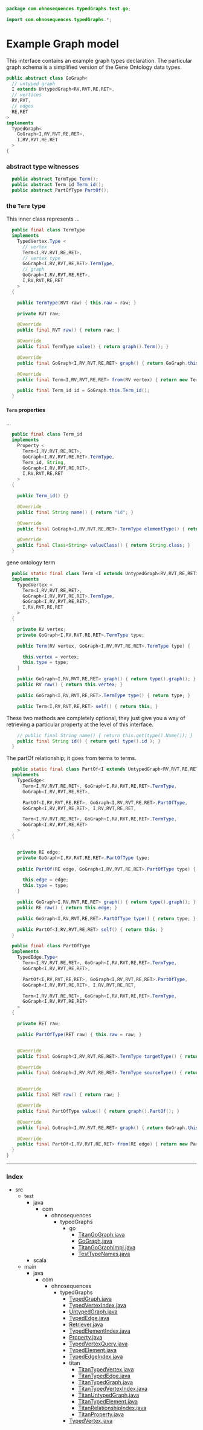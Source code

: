 
```java
package com.ohnosequences.typedGraphs.test.go;

import com.ohnosequences.typedGraphs.*;
```


# Example Graph model

This interface contains an example graph types declaration. The particular graph schema is a simplified version of the Gene Ontology data types.


```java
public abstract class GoGraph<
  // untyped graph
  I extends UntypedGraph<RV,RVT,RE,RET>, 
  // vertices
  RV,RVT,
  // edges
  RE,RET
>
implements
  TypedGraph<
    GoGraph<I,RV,RVT,RE,RET>,
    I,RV,RVT,RE,RET
  > 
{
```


### abstract type witnesses 




```java
  public abstract TermType Term();
  public abstract Term_id Term_id();
  public abstract PartOfType PartOf();
```


### the `Term` type

This inner class represents ...


```java
  public final class TermType
  implements
    TypedVertex.Type <
      // vertex
      Term<I,RV,RVT,RE,RET>,
      // vertex type
      GoGraph<I,RV,RVT,RE,RET>.TermType,
      // graph
      GoGraph<I,RV,RVT,RE,RET>,
      I,RV,RVT,RE,RET
    >
  {

    public TermType(RVT raw) { this.raw = raw; }

    private RVT raw;

    @Override
    public final RVT raw() { return raw; }

    @Override
    public final TermType value() { return graph().Term(); }

    @Override
    public final GoGraph<I,RV,RVT,RE,RET> graph() { return GoGraph.this; }

    @Override
    public final Term<I,RV,RVT,RE,RET> from(RV vertex) { return new Term<I,RV,RVT,RE,RET>(vertex, this); }

    public final Term_id id = GoGraph.this.Term_id();
  }
```


#### `Term` properties

...   


```java
  public final class Term_id
  implements 
    Property <
      Term<I,RV,RVT,RE,RET>, 
      GoGraph<I,RV,RVT,RE,RET>.TermType, 
      Term_id, String, 
      GoGraph<I,RV,RVT,RE,RET>,
      I,RV,RVT,RE,RET
    >
  {

    public Term_id() {}

    @Override
    public final String name() { return "id"; }

    @Override
    public final GoGraph<I,RV,RVT,RE,RET>.TermType elementType() { return GoGraph.this.Term(); }

    @Override
    public final Class<String> valueClass() { return String.class; }
  }
```

gene ontology term

```java
  public static final class Term <I extends UntypedGraph<RV,RVT,RE,RET>,RV,RVT,RE,RET>
  implements
    TypedVertex <
      Term<I,RV,RVT,RE,RET>,
      GoGraph<I,RV,RVT,RE,RET>.TermType,
      GoGraph<I,RV,RVT,RE,RET>,
      I,RV,RVT,RE,RET
    >
  {

    private RV vertex;
    private GoGraph<I,RV,RVT,RE,RET>.TermType type;

    public Term(RV vertex, GoGraph<I,RV,RVT,RE,RET>.TermType type) {

      this.vertex = vertex;
      this.type = type;
    }

    public GoGraph<I,RV,RVT,RE,RET> graph() { return type().graph(); }
    public RV raw() { return this.vertex; }

    public GoGraph<I,RV,RVT,RE,RET>.TermType type() { return type; } 

    public Term<I,RV,RVT,RE,RET> self() { return this; }
```


These two methods are completely optional, they just give you a way of retrieving a particular property at the level of this interface.


```java
    // public final String name() { return this.get(type().Name()); }
    public final String id() { return get( type().id ); }
  }
```


The partOf relationship; it goes from terms to terms.


```java
  public static final class PartOf<I extends UntypedGraph<RV,RVT,RE,RET>,RV,RVT,RE,RET>
  implements
    TypedEdge<
      Term<I,RV,RVT,RE,RET>, GoGraph<I,RV,RVT,RE,RET>.TermType,
      GoGraph<I,RV,RVT,RE,RET>,

      PartOf<I,RV,RVT,RE,RET>, GoGraph<I,RV,RVT,RE,RET>.PartOfType,
      GoGraph<I,RV,RVT,RE,RET>, I,RV,RVT,RE,RET, 

      Term<I,RV,RVT,RE,RET>, GoGraph<I,RV,RVT,RE,RET>.TermType,
      GoGraph<I,RV,RVT,RE,RET>
    >
  {


    private RE edge;
    private GoGraph<I,RV,RVT,RE,RET>.PartOfType type;
    
    public PartOf(RE edge, GoGraph<I,RV,RVT,RE,RET>.PartOfType type) {

      this.edge = edge;
      this.type = type;
    }

    public GoGraph<I,RV,RVT,RE,RET> graph() { return type().graph(); }
    public RE raw() { return this.edge; }

    public GoGraph<I,RV,RVT,RE,RET>.PartOfType type() { return type; } 

    public PartOf<I,RV,RVT,RE,RET> self() { return this; }
  }

  public final class PartOfType
  implements
    TypedEdge.Type<
      Term<I,RV,RVT,RE,RET>, GoGraph<I,RV,RVT,RE,RET>.TermType,
      GoGraph<I,RV,RVT,RE,RET>,

      PartOf<I,RV,RVT,RE,RET>, GoGraph<I,RV,RVT,RE,RET>.PartOfType,
      GoGraph<I,RV,RVT,RE,RET>, I,RV,RVT,RE,RET, 

      Term<I,RV,RVT,RE,RET>, GoGraph<I,RV,RVT,RE,RET>.TermType,
      GoGraph<I,RV,RVT,RE,RET>
    >
  {

    private RET raw;

    public PartOfType(RET raw) { this.raw = raw; }


    @Override
    public final GoGraph<I,RV,RVT,RE,RET>.TermType targetType() { return graph().Term(); }

    @Override
    public final GoGraph<I,RV,RVT,RE,RET>.TermType sourceType() { return graph().Term(); }


    @Override
    public final RET raw() { return raw; }

    @Override
    public final PartOfType value() { return graph().PartOf(); }

    @Override
    public final GoGraph<I,RV,RVT,RE,RET> graph() { return GoGraph.this; }

    @Override
    public final PartOf<I,RV,RVT,RE,RET> from(RE edge) { return new PartOf<I,RV,RVT,RE,RET>(edge, this); }
  }
}
```


------

### Index

+ src
  + test
    + java
      + com
        + ohnosequences
          + typedGraphs
            + go
              + [TitanGoGraph.java][test/java/com/ohnosequences/typedGraphs/go/TitanGoGraph.java]
              + [GoGraph.java][test/java/com/ohnosequences/typedGraphs/go/GoGraph.java]
              + [TitanGoGraphImpl.java][test/java/com/ohnosequences/typedGraphs/go/TitanGoGraphImpl.java]
              + [TestTypeNames.java][test/java/com/ohnosequences/typedGraphs/go/TestTypeNames.java]
    + scala
  + main
    + java
      + com
        + ohnosequences
          + typedGraphs
            + [TypedGraph.java][main/java/com/ohnosequences/typedGraphs/TypedGraph.java]
            + [TypedVertexIndex.java][main/java/com/ohnosequences/typedGraphs/TypedVertexIndex.java]
            + [UntypedGraph.java][main/java/com/ohnosequences/typedGraphs/UntypedGraph.java]
            + [TypedEdge.java][main/java/com/ohnosequences/typedGraphs/TypedEdge.java]
            + [Retriever.java][main/java/com/ohnosequences/typedGraphs/Retriever.java]
            + [TypedElementIndex.java][main/java/com/ohnosequences/typedGraphs/TypedElementIndex.java]
            + [Property.java][main/java/com/ohnosequences/typedGraphs/Property.java]
            + [TypedVertexQuery.java][main/java/com/ohnosequences/typedGraphs/TypedVertexQuery.java]
            + [TypedElement.java][main/java/com/ohnosequences/typedGraphs/TypedElement.java]
            + [TypedEdgeIndex.java][main/java/com/ohnosequences/typedGraphs/TypedEdgeIndex.java]
            + titan
              + [TitanTypedVertex.java][main/java/com/ohnosequences/typedGraphs/titan/TitanTypedVertex.java]
              + [TitanTypedEdge.java][main/java/com/ohnosequences/typedGraphs/titan/TitanTypedEdge.java]
              + [TitanTypedGraph.java][main/java/com/ohnosequences/typedGraphs/titan/TitanTypedGraph.java]
              + [TitanTypedVertexIndex.java][main/java/com/ohnosequences/typedGraphs/titan/TitanTypedVertexIndex.java]
              + [TitanUntypedGraph.java][main/java/com/ohnosequences/typedGraphs/titan/TitanUntypedGraph.java]
              + [TitanTypedElement.java][main/java/com/ohnosequences/typedGraphs/titan/TitanTypedElement.java]
              + [TitanRelationshipIndex.java][main/java/com/ohnosequences/typedGraphs/titan/TitanRelationshipIndex.java]
              + [TitanProperty.java][main/java/com/ohnosequences/typedGraphs/titan/TitanProperty.java]
            + [TypedVertex.java][main/java/com/ohnosequences/typedGraphs/TypedVertex.java]

[test/java/com/ohnosequences/typedGraphs/go/TitanGoGraph.java]: TitanGoGraph.java.md
[test/java/com/ohnosequences/typedGraphs/go/GoGraph.java]: GoGraph.java.md
[test/java/com/ohnosequences/typedGraphs/go/TitanGoGraphImpl.java]: TitanGoGraphImpl.java.md
[test/java/com/ohnosequences/typedGraphs/go/TestTypeNames.java]: TestTypeNames.java.md
[main/java/com/ohnosequences/typedGraphs/TypedGraph.java]: ../../../../../../main/java/com/ohnosequences/typedGraphs/TypedGraph.java.md
[main/java/com/ohnosequences/typedGraphs/TypedVertexIndex.java]: ../../../../../../main/java/com/ohnosequences/typedGraphs/TypedVertexIndex.java.md
[main/java/com/ohnosequences/typedGraphs/UntypedGraph.java]: ../../../../../../main/java/com/ohnosequences/typedGraphs/UntypedGraph.java.md
[main/java/com/ohnosequences/typedGraphs/TypedEdge.java]: ../../../../../../main/java/com/ohnosequences/typedGraphs/TypedEdge.java.md
[main/java/com/ohnosequences/typedGraphs/Retriever.java]: ../../../../../../main/java/com/ohnosequences/typedGraphs/Retriever.java.md
[main/java/com/ohnosequences/typedGraphs/TypedElementIndex.java]: ../../../../../../main/java/com/ohnosequences/typedGraphs/TypedElementIndex.java.md
[main/java/com/ohnosequences/typedGraphs/Property.java]: ../../../../../../main/java/com/ohnosequences/typedGraphs/Property.java.md
[main/java/com/ohnosequences/typedGraphs/TypedVertexQuery.java]: ../../../../../../main/java/com/ohnosequences/typedGraphs/TypedVertexQuery.java.md
[main/java/com/ohnosequences/typedGraphs/TypedElement.java]: ../../../../../../main/java/com/ohnosequences/typedGraphs/TypedElement.java.md
[main/java/com/ohnosequences/typedGraphs/TypedEdgeIndex.java]: ../../../../../../main/java/com/ohnosequences/typedGraphs/TypedEdgeIndex.java.md
[main/java/com/ohnosequences/typedGraphs/titan/TitanTypedVertex.java]: ../../../../../../main/java/com/ohnosequences/typedGraphs/titan/TitanTypedVertex.java.md
[main/java/com/ohnosequences/typedGraphs/titan/TitanTypedEdge.java]: ../../../../../../main/java/com/ohnosequences/typedGraphs/titan/TitanTypedEdge.java.md
[main/java/com/ohnosequences/typedGraphs/titan/TitanTypedGraph.java]: ../../../../../../main/java/com/ohnosequences/typedGraphs/titan/TitanTypedGraph.java.md
[main/java/com/ohnosequences/typedGraphs/titan/TitanTypedVertexIndex.java]: ../../../../../../main/java/com/ohnosequences/typedGraphs/titan/TitanTypedVertexIndex.java.md
[main/java/com/ohnosequences/typedGraphs/titan/TitanUntypedGraph.java]: ../../../../../../main/java/com/ohnosequences/typedGraphs/titan/TitanUntypedGraph.java.md
[main/java/com/ohnosequences/typedGraphs/titan/TitanTypedElement.java]: ../../../../../../main/java/com/ohnosequences/typedGraphs/titan/TitanTypedElement.java.md
[main/java/com/ohnosequences/typedGraphs/titan/TitanRelationshipIndex.java]: ../../../../../../main/java/com/ohnosequences/typedGraphs/titan/TitanRelationshipIndex.java.md
[main/java/com/ohnosequences/typedGraphs/titan/TitanProperty.java]: ../../../../../../main/java/com/ohnosequences/typedGraphs/titan/TitanProperty.java.md
[main/java/com/ohnosequences/typedGraphs/TypedVertex.java]: ../../../../../../main/java/com/ohnosequences/typedGraphs/TypedVertex.java.md
